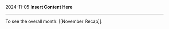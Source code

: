 2024-11-05
__Insert Content Here__
_______________________
To see the overall month: [[November Recap]].